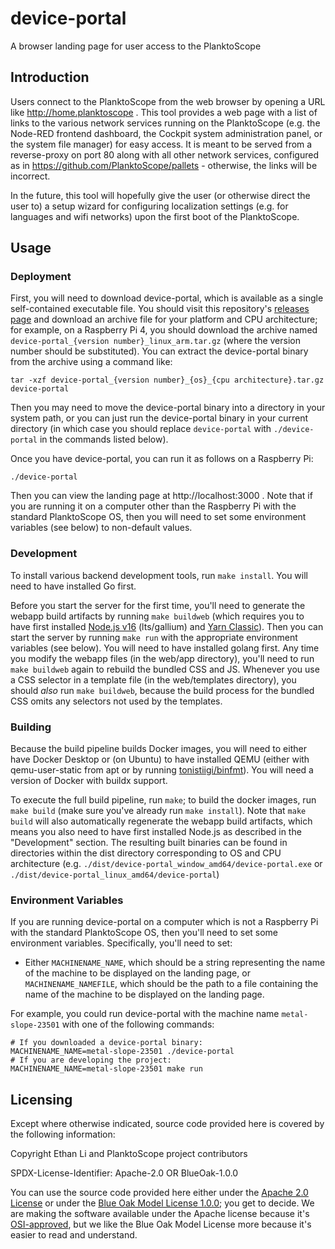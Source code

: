 # device-portal
A browser landing page for user access to the PlanktoScope

## Introduction

Users connect to the PlanktoScope from the web browser by opening a URL like http://home.planktoscope . This tool provides a web page with a list of links to the various network services running on the PlanktoScope (e.g. the Node-RED frontend dashboard, the Cockpit system administration panel, or the system file manager) for easy access. It is meant to be served from a reverse-proxy on port 80 along with all other network services, configured as in https://github.com/PlanktoScope/pallets - otherwise, the links will be incorrect.

In the future, this tool will hopefully give the user (or otherwise direct the user to) a setup wizard for configuring localization settings (e.g. for languages and wifi networks) upon the first boot of the PlanktoScope.

## Usage

### Deployment

First, you will need to download device-portal, which is available as a single self-contained executable file. You should visit this repository's [releases page](https://github.com/PlanktoScope/device-portal/releases/latest) and download an archive file for your platform and CPU architecture; for example, on a Raspberry Pi 4, you should download the archive named `device-portal_{version number}_linux_arm.tar.gz` (where the version number should be substituted). You can extract the device-portal binary from the archive using a command like:
```
tar -xzf device-portal_{version number}_{os}_{cpu architecture}.tar.gz device-portal
```

Then you may need to move the device-portal binary into a directory in your system path, or you can just run the device-portal binary in your current directory (in which case you should replace `device-portal` with `./device-portal` in the commands listed below).

Once you have device-portal, you can run it as follows on a Raspberry Pi:
```
./device-portal
```

Then you can view the landing page at http://localhost:3000 . Note that if you are running it on a computer other than the Raspberry Pi with the standard PlanktoScope OS, then you will need to set some environment variables (see below) to non-default values.

### Development

To install various backend development tools, run `make install`. You will need to have installed Go first.

Before you start the server for the first time, you'll need to generate the webapp build artifacts by running `make buildweb` (which requires you to have first installed [Node.js v16](https://nodejs.org/en/) (lts/gallium) and [Yarn Classic](https://classic.yarnpkg.com/lang/en/)). Then you can start the server by running `make run` with the appropriate environment variables (see below). You will need to have installed golang first. Any time you modify the webapp files (in the web/app directory), you'll need to run `make buildweb` again to rebuild the bundled CSS and JS. Whenever you use a CSS selector in a template file (in the web/templates directory), you should *also* run `make buildweb`, because the build process for the bundled CSS omits any selectors not used by the templates.

### Building

Because the build pipeline builds Docker images, you will need to either have Docker Desktop or (on Ubuntu) to have installed QEMU (either with qemu-user-static from apt or by running [tonistiigi/binfmt](https://hub.docker.com/r/tonistiigi/binfmt)). You will need a version of Docker with buildx support.

To execute the full build pipeline, run `make`; to build the docker images, run `make build` (make sure you've already run `make install`). Note that `make build` will also automatically regenerate the webapp build artifacts, which means you also need to have first installed Node.js as described in the "Development" section. The resulting built binaries can be found in directories within the dist directory corresponding to OS and CPU architecture (e.g. `./dist/device-portal_window_amd64/device-portal.exe` or `./dist/device-portal_linux_amd64/device-portal`)

### Environment Variables

If you are running device-portal on a computer which is not a Raspberry Pi with the standard PlanktoScope OS, then you'll need to set some environment variables. Specifically, you'll need to set:

- Either `MACHINENAME_NAME`, which should be a string representing the name of the machine to be displayed on the landing page, or `MACHINENAME_NAMEFILE`, which should be the path to a file containing the name of the machine to be displayed on the landing page.

For example, you could run device-portal with the machine name `metal-slope-23501` with one of the following commands:
```
# If you downloaded a device-portal binary:
MACHINENAME_NAME=metal-slope-23501 ./device-portal
# If you are developing the project:
MACHINENAME_NAME=metal-slope-23501 make run
```

## Licensing

Except where otherwise indicated, source code provided here is covered by the following information:

Copyright Ethan Li and PlanktoScope project contributors

SPDX-License-Identifier: Apache-2.0 OR BlueOak-1.0.0

You can use the source code provided here either under the [Apache 2.0 License](https://www.apache.org/licenses/LICENSE-2.0) or under the [Blue Oak Model License 1.0.0](https://blueoakcouncil.org/license/1.0.0); you get to decide. We are making the software available under the Apache license because it's [OSI-approved](https://writing.kemitchell.com/2019/05/05/Rely-on-OSI.html), but we like the Blue Oak Model License more because it's easier to read and understand.
